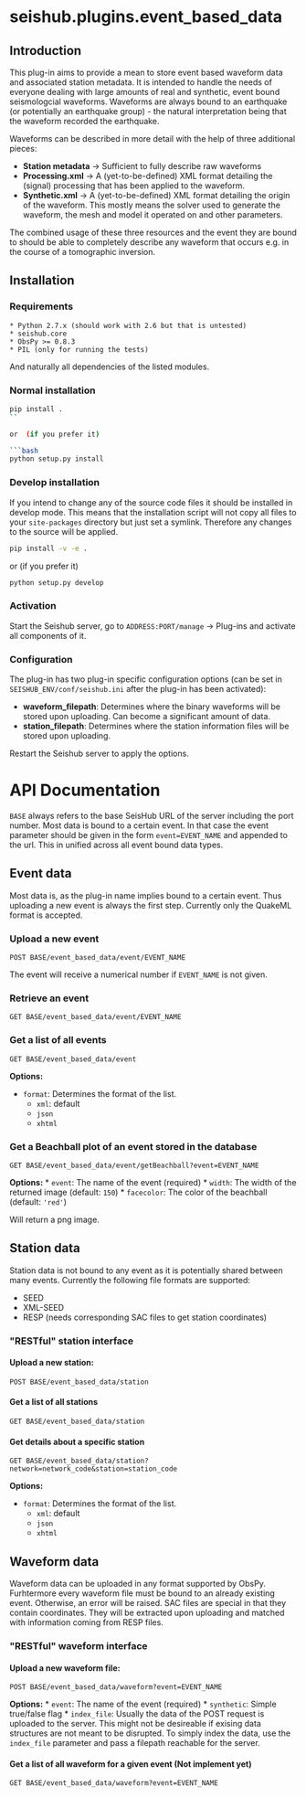 # seishub.plugins.event_based_data

## Introduction

This plug-in aims to provide a mean to store event based waveform data and
associated station metadata. It is intended to handle the needs of everyone
dealing with large amounts of real and synthetic, event bound seismologcial
waveforms.  Waveforms are always bound to an earthquake (or potentially an
earthquake group) - the natural interpretation being that the waveform recorded
the earthquake.

Waveforms can be described in more detail with the help of three additional
pieces:

* **Station metadata** -> Sufficient to fully describe raw waveforms
* **Processing.xml** -> A (yet-to-be-defined) XML format detailing the (signal)
  processing that has been applied to the waveform.
* **Synthetic.xml** -> A (yet-to-be-defined) XML format detailing the origin of
  the waveform. This mostly means the solver used to generate the waveform, the
  mesh and model it operated on and other parameters.

The combined usage of these three resources and the event they are bound to
should be able to completely describe any waveform that occurs e.g. in the
course of a tomographic inversion.

## Installation

### Requirements

    * Python 2.7.x (should work with 2.6 but that is untested)
    * seishub.core
    * ObsPy >= 0.8.3
    * PIL (only for running the tests)

And naturally all dependencies of the listed modules.

### Normal installation

```bash
pip install .
``

or  (if you prefer it)

```bash
python setup.py install
```

### Develop installation
If you intend to change any of the source code files it should be installed in
develop mode. This means that the installation script will not copy all files
to your `site-packages` directory but just set a symlink. Therefore any changes
to the source will be applied.

```bash
pip install -v -e .
```

or  (if you prefer it)

```bash
python setup.py develop
```

### Activation

Start the Seishub server, go to `ADDRESS:PORT/manage` -> Plug-ins and activate
all components of it.

### Configuration
The plug-in has two plug-in specific configuration options (can be set in
`SEISHUB_ENV/conf/seishub.ini` after the plug-in has been activated):

* **waveform_filepath**: Determines where the binary waveforms will be stored
  upon uploading. Can become a significant amount of data.
* **station_filepath**: Determines where the station information files will be
  stored upon uploading.

Restart the Seishub server to apply the options.


# API Documentation

`BASE` always refers to the base SeisHub URL of the server including the port
number. Most data is bound to a certain event. In that case the event parameter
should be given in the form `event=EVENT_NAME` and appended to the url. This in
unified across all event bound data types.

## Event data

Most data is, as the plug-in name implies bound to a certain event. Thus
uploading a new event is always the first step. Currently only the QuakeML
format is accepted.

### Upload a new event

`POST BASE/event_based_data/event/EVENT_NAME`

The event will receive a numerical number if `EVENT_NAME` is not given.

### Retrieve an event

`GET BASE/event_based_data/event/EVENT_NAME`

### Get a list of all events

`GET BASE/event_based_data/event`

**Options:**
* `format`: Determines the format of the list.
    * `xml`: default
    * `json`
    * `xhtml`

### Get a Beachball plot of an event stored in the database

`GET BASE/event_based_data/event/getBeachball?event=EVENT_NAME`

**Options:**
    * `event`: The name of the event (required)
    * `width`: The width of the returned image (default: `150`)
    * `facecolor`: The color of the beachball (default: `'red'`)

Will return a png image.

## Station data

Station data is not bound to any event as it is potentially shared between many
events. Currently the following file formats are supported:

* SEED
* XML-SEED
* RESP (needs corresponding SAC files to get station coordinates)

### "RESTful" station interface

#### Upload a new station:
`POST BASE/event_based_data/station`

#### Get a list of all stations
`GET BASE/event_based_data/station`

#### Get details about a specific station
`GET BASE/event_based_data/station?network=network_code&station=station_code`

**Options:**
* `format`: Determines the format of the list.
    * `xml`: default
    * `json`
    * `xhtml`


## Waveform data

Waveform data can be uploaded in any format supported by ObsPy. Furhtermore
every waveform file must be bound to an already existing event. Otherwise, an
error will be raised. SAC files are special in that they contain coordinates.
They will be extracted upon uploading and matched with information coming from
RESP files.

### "RESTful" waveform interface

#### Upload a new waveform file:
`POST BASE/event_based_data/waveform?event=EVENT_NAME`

**Options:**
    * `event`: The name of the event (required)
    * `synthetic`: Simple true/false flag
    * `index_file`: Usually the data of the POST request is uploaded to the
        server. This might not be desireable if exising data structures are not
        meant to be disrupted. To simply index the data, use the `index_file`
        parameter and pass a filepath reachable for the server.

#### Get a list of all waveform for a given event (Not implement yet)
`GET BASE/event_based_data/waveform?event=EVENT_NAME`
